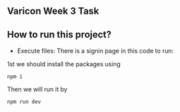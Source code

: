## Varicon Week 3 Task

## How to run this project?

- Execute files:
  There is a signin page in this code to run:

1st we should install the packages using
```
npm i
```
Then we will run it by

```
npm run dev
```
